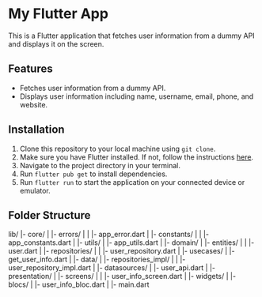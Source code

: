 # My Flutter App

This is a Flutter application that fetches user information from a dummy API and displays it on the screen.

## Features

- Fetches user information from a dummy API.
- Displays user information including name, username, email, phone, and website.

## Installation

1. Clone this repository to your local machine using `git clone`.
2. Make sure you have Flutter installed. If not, follow the instructions [here](https://flutter.dev/docs/get-started/install).
3. Navigate to the project directory in your terminal.
4. Run `flutter pub get` to install dependencies.
5. Run `flutter run` to start the application on your connected device or emulator.

## Folder Structure

lib/
  |- core/
  |   |- errors/
  |   |   |- app_error.dart
  |   |- constants/
  |   |   |- app_constants.dart
  |   |- utils/
  |       |- app_utils.dart
  |
  |- domain/
  |   |- entities/
  |   |   |- user.dart
  |   |- repositories/
  |   |   |- user_repository.dart
  |   |- usecases/
  |       |- get_user_info.dart
  |
  |- data/
  |   |- repositories_impl/
  |   |   |- user_repository_impl.dart
  |   |- datasources/
  |       |- user_api.dart
  |
  |- presentation/
  |   |- screens/
  |   |   |- user_info_screen.dart
  |   |- widgets/
  |   |- blocs/
  |       |- user_info_bloc.dart
  |
  |- main.dart

